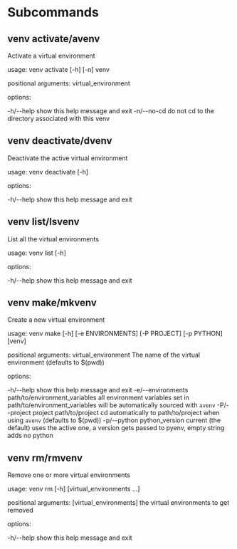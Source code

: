 # Subcommands

## venv activate/avenv

Activate a virtual environment

usage: venv activate [-h] [-n] venv

positional arguments:
virtual_environment

options:

-h/--help
show this help message and exit
-n/--no-cd
do not cd to the directory associated with this venv

## venv deactivate/dvenv

Deactivate the active virtual environment

usage: venv deactivate [-h]

options:

-h/--help
show this help message and exit

## venv list/lsvenv

List all the virtual environments

usage: venv list [-h]

options:

-h/--help
show this help message and exit

## venv make/mkvenv

Create a new virtual environment

usage: venv make [-h] [-e ENVIRONMENTS] [-P PROJECT] [-p PYTHON] [venv]

positional arguments:
virtual_environment
The name of the virtual environment (defaults to $(pwd))

options:

-h/--help
show this help message and exit
-e/--environments path/to/environment_variables
all environment variables set in path/to/environment_variables will be automatically sourced with `avenv`
-P/--project project path/to/project
cd automatically to path/to/project when using `avenv` (defaults to $(pwd))
-p/--python python_version
current (the default) uses the active one, a version gets passed to pyenv, empty string adds no python

## venv rm/rmvenv

Remove one or more virtual environments

usage: venv rm [-h] [virtual_environments ...]

positional arguments:
[virtual_environments]
the virtual environments to get removed

options:

-h/--help
show this help message and exit

